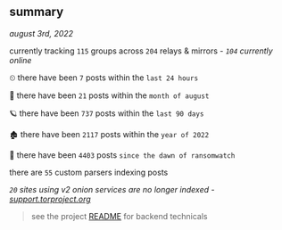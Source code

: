 
## summary
_august 3rd, 2022_

currently tracking `115` groups across `204` relays & mirrors - _`104` currently online_

⏲ there have been `7` posts within the `last 24 hours`

🦈 there have been `21` posts within the `month of august`

🪐 there have been `737` posts within the `last 90 days`

🏚 there have been `2117` posts within the `year of 2022`

🦕 there have been `4403` posts `since the dawn of ransomwatch`

there are `55` custom parsers indexing posts

_`20` sites using v2 onion services are no longer indexed - [support.torproject.org](https://support.torproject.org/onionservices/v2-deprecation/)_

> see the project [README](https://github.com/joshhighet/ransomwatch#ransomwatch--) for backend technicals
